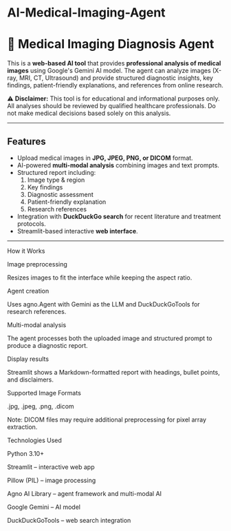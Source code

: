 # AI-Medical-Imaging-Agent
# 🏥 Medical Imaging Diagnosis Agent

This is a **web-based AI tool** that provides **professional analysis of medical images** using Google's Gemini AI model. The agent can analyze images (X-ray, MRI, CT, Ultrasound) and provide structured diagnostic insights, key findings, patient-friendly explanations, and references from online research.  

⚠ **Disclaimer:** This tool is for educational and informational purposes only. All analyses should be reviewed by qualified healthcare professionals. Do not make medical decisions based solely on this analysis.

---

## Features

- Upload medical images in **JPG, JPEG, PNG, or DICOM** format.
- AI-powered **multi-modal analysis** combining images and text prompts.
- Structured report including:
  1. Image type & region
  2. Key findings
  3. Diagnostic assessment
  4. Patient-friendly explanation
  5. Research references
- Integration with **DuckDuckGo search** for recent literature and treatment protocols.
- Streamlit-based interactive **web interface**.

---

How it Works

Image preprocessing

Resizes images to fit the interface while keeping the aspect ratio.

Agent creation

Uses agno.Agent with Gemini as the LLM and DuckDuckGoTools for research references.

Multi-modal analysis

The agent processes both the uploaded image and structured prompt to produce a diagnostic report.

Display results

Streamlit shows a Markdown-formatted report with headings, bullet points, and disclaimers.

Supported Image Formats

.jpg, .jpeg, .png, .dicom

Note: DICOM files may require additional preprocessing for pixel array extraction.

Technologies Used

Python 3.10+

Streamlit – interactive web app

Pillow (PIL) – image processing

Agno AI Library – agent framework and multi-modal AI

Google Gemini – AI model

DuckDuckGoTools – web search integration
